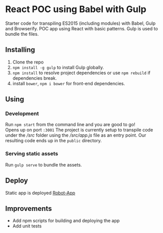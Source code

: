 # React POC using Babel with Gulp

Starter code for transpiling ES2015 (including modules) with Babel, Gulp and Browserify.
POC app using React with basic patterns.
Gulp is used to bundle the files.


## Installing

1. Clone the repo
2. `npm install -g gulp` to install Gulp globally.
3. `npm install` to resolve project dependencies or use `npm rebuild` if
dependencies break.
4. install `bower`, `npm i bower` for front-end dependencies.

## Using

### Development
Run `npm start` from the command line and you are good to go!</br>
Opens up on port `:3001`
The project is currently setup to transpile code under the _/src_ folder using the _/src/app.js_ file as an entry point.
Our resulting code ends up in the `public` directory.

### Serving static assets
Run `gulp serve` to bundle the assets.

## Deploy

Static app is deployed [Robot-App](http://www.loose-bite.surge.sh/)

## Improvements
 - Add npm scripts for building and deploying the app
 - Add unit tests
